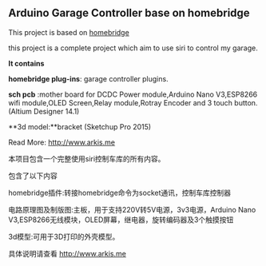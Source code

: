 ## Arduino Garage Controller base on homebridge 

This project is based on [homebridge](https://github.com/nfarina/homebridge)

this project is a  complete project which aim to use siri to control my  garage.

**It contains**  

**homebridge plug-ins**: garage controller plugins.

**sch pcb** :mother board for DCDC Power module,Arduino Nano V3,ESP8266 wifi module,OLED Screen,Relay module,Rotray Encoder and 3 touch button.(Altium Designer 14.1)

**3d model:**bracket (Sketchup Pro 2015)

Read More: http://www.arkis.me

本项目包含一个完整使用siri控制车库的所有内容。

包含了以下内容

homebridge插件:转接homebridge命令为socket通讯，控制车库控制器

电路原理图及制版图:主板，用于支持220V转5V电源，3v3电源，Arduino Nano V3,ESP8266无线模块，OLED屏幕，继电器，旋转编码器及3个触摸按钮

3d模型:可用于3D打印的外壳模型。

具体说明请查看 http://www.arkis.me





 





